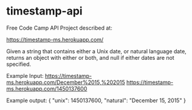 # timestamp-api

Free Code Camp API Project described at:

https://timestamp-ms.herokuapp.com/

Given a string that contains either a Unix date, or natural language date,
returns an object with either or both, and null if either dates are not specified.

Example Input: 
https://timestamp-ms.herokuapp.com/December%2015,%202015
https://timestamp-ms.herokuapp.com/1450137600

Example output:
{ "unix": 1450137600, "natural": "December 15, 2015" }
